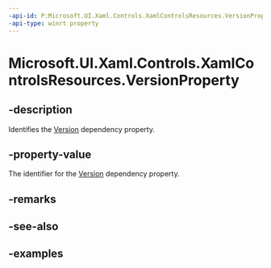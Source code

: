 ```yaml
---
-api-id: P:Microsoft.UI.Xaml.Controls.XamlControlsResources.VersionProperty
-api-type: winrt property
---
```


# Microsoft.UI.Xaml.Controls.XamlControlsResources.VersionProperty

<!--
public static Windows.UI.Xaml.DependencyProperty VersionProperty { get; }
-->


## -description

Identifies the [Version](xamlcontrolsresources_version.md) dependency property.

## -property-value

The identifier for the [Version](xamlcontrolsresources_version.md) dependency property.

## -remarks

## -see-also

## -examples


